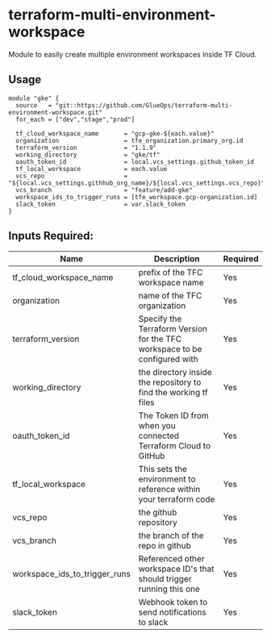 # terraform-multi-environment-workspace
Module to easily create multiple environment workspaces inside TF Cloud.


## Usage

```hcl
module "gke" {
  source   = "git::https://github.com/GlueOps/terraform-multi-environment-workspace.git"
  for_each = ["dev","stage","prod"]

  tf_cloud_workspace_name       = "gcp-gke-${each.value}"
  organization                  = tfe_organization.primary_org.id
  terraform_version             = "1.1.9"
  working_directory             = "gke/tf"
  oauth_token_id                = local.vcs_settings.github_token_id
  tf_local_workspace            = each.value
  vcs_repo                      = "${local.vcs_settings.githhub_org_name}/${local.vcs_settings.vcs_repo}"
  vcs_branch                    = "feature/add-gke"
  workspace_ids_to_trigger_runs = [tfe_workspace.gcp-organization.id]
  slack_token                   = var.slack_token
}
```




## Inputs Required:

| Name | Description | Required |
| --- | ----------- | -------- |
| tf_cloud_workspace_name | prefix of the TFC workspace name | Yes |
| organization  | name of the TFC organization | Yes |
|  terraform_version | Specify the Terraform Version for the TFC workspace to be configured with | Yes |
|  working_directory | the directory inside the repository to find the working tf files | Yes |
|  oauth_token_id | The Token ID from when you connected Terraform Cloud to GitHub | Yes |
|  tf_local_workspace | This sets the environment to reference within your terraform code | Yes |
|  vcs_repo | the github repository | Yes |
|  vcs_branch | the branch of the repo in github | Yes |
|  workspace_ids_to_trigger_runs | Referenced other workspace ID's that should trigger running this one | Yes |
| slack_token  | Webhook token to send notifications to slack | Yes |

